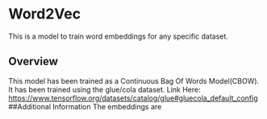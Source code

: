 # Word2Vec
This is a model to train word embeddings for any specific dataset.
## Overview
This model has been trained as a Continuous Bag Of Words Model(CBOW).
It has been trained using the glue/cola dataset. Link Here: https://www.tensorflow.org/datasets/catalog/glue#gluecola_default_config
##Additional Information
The embeddings are
